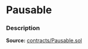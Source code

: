 # Pausable

### Description <a id="description"></a>

**Source:** [contracts/Pausable.sol](https://github.com/perifinance/peri-finance/blob/master/contracts/Pausable.sol)

